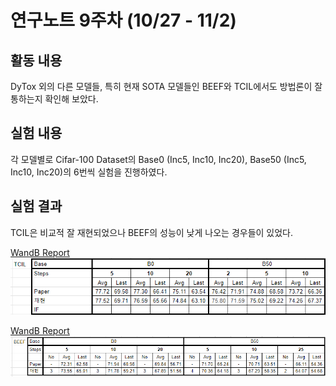 # 연구노트 9주차 (10/27 - 11/2)
## 활동 내용
DyTox 외의 다른 모델들, 특히 현재 SOTA 모델들인 BEEF와 TCIL에서도 방법론이 잘 통하는지 확인해 보았다.

## 실험 내용
각 모델별로 Cifar-100 Dataset의 Base0 (Inc5, Inc10, Inc20), Base50 (Inc5, Inc10, Inc20)의 6번씩 실험을 진행하였다.

## 실험 결과
TCIL은 비교적 잘 재현되었으나 BEEF의 성능이 낮게 나오는 경우들이 있었다.  

[WandB Report](https://api.wandb.ai/links/oso0310/ubcqtrfx)  
![table](https://github.com/Chihiro0623/Undergraduate-Research-II/blob/main/week9/TCIL.png)  

[WandB Report](https://api.wandb.ai/links/oso0310/vcizvxwt)  
![table](https://github.com/Chihiro0623/Undergraduate-Research-II/blob/main/week9/BEEF.png)  